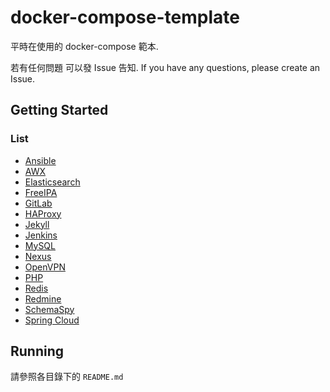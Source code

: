 # docker-compose-template

平時在使用的 docker-compose 範本.

若有任何問題 可以發 Issue 告知. If you have any questions, please create an Issue.

## Getting Started

### List

* [Ansible]
* [AWX]
* [Elasticsearch]
* [FreeIPA]
* [GitLab]
* [HAProxy]
* [Jekyll]
* [Jenkins]
* [MySQL]
* [Nexus]
* [OpenVPN]
* [PHP]
* [Redis]
* [Redmine]
* [SchemaSpy]
* [Spring Cloud]

## Running

請參照各目錄下的 `README.md`

[Ansible]: ./ansible/README.md
[AWX]: ./awx/README.md
[Elasticsearch]: ./elasticsearch/README.md
[FreeIPA]: ./freeipa/README.md
[GitLab]: ./gitlab/README.md
[HAProxy]: ./haproxy/README.md
[Jekyll]: ./jekyll/README.md
[Jenkins]: ./jenkins/README.md
[MySQL]: ./mysql/README.md
[Nexus]: ./nexus/README.md
[OpenVPN]: ./openvpn/README.md
[PHP]: ./php/README.md
[Redis]: ./redis/README.md
[Redmine]: ./redmine/README.md
[SchemaSpy]: ./schemaspy/README.md
[Spring Cloud]: ./springCloud/README.md

[Ansible office]: https://www.ansible.com/
[AWX office]: https://github.com/ansible/awx
[Elasticsearch office]: https://www.elastic.co/elasticsearch/
[FreeIPA office]: https://www.freeipa.org/
[GitLab office]: https://about.gitlab.com/
[HAProxy office]: http://www.haproxy.org/
[Jekyll office]: https://jekyllrb.com/
[Jenkins office]: https://www.jenkins.io/
[MySQL office]: https://www.mysql.com/
[Nexus office]: https://www.sonatype.com/products/repository-pro
[OpenVPN office]: https://openvpn.net/
[PHP office]: https://www.php.net/
[Redis office]: https://redis.io/
[Redmine office]: https://www.redmine.org/
[SchemaSpy office]: http://schemaspy.org/
[Spring Cloud office]: https://spring.io/projects/spring-cloud
